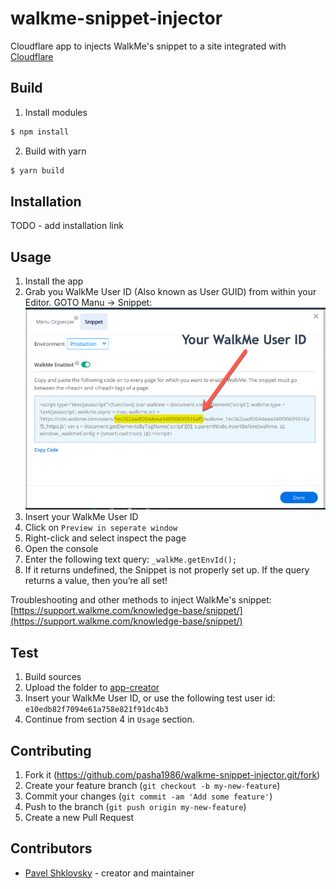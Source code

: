 
# walkme-snippet-injector
Cloudflare app to injects WalkMe's snippet to a site integrated with [Cloudflare](https://cloudflare.com)

## Build
1. Install modules
```bash
$ npm install
```

2. Build with yarn
```bash
$ yarn build
```

## Installation
TODO - add installation link

## Usage
1. Install the app
2. Grab you WalkMe User ID  (Also known as User GUID) from within your Editor. GOTO Manu -> Snippet: 
![Snippet](media/snippet.png?raw=true "Snippet")
3. Insert your WalkMe User ID
4. Click on `Preview in seperate window`
5. Right-click and select inspect the page
6. Open the console
7. Enter the following text query: `_walkMe.getEnvId();`
8. If it returns undefined, the Snippet is not properly set up.  If the query returns a value, then you’re all set!

Troubleshooting and other methods to inject WalkMe's snippet: [https://support.walkme.com/knowledge-base/snippet/](https://support.walkme.com/knowledge-base/snippet/)

## Test
1. Build sources
2. Upload the folder to [app-creator](https://www.cloudflare.com/apps/developer/app-creator)
3. Insert your WalkMe User ID, or use the following test user id: `e10edb82f7094e61a758e821f91dc4b3`
4. Continue from section 4 in `Usage` section.


## Contributing
1. Fork it (<https://github.com/pasha1986/walkme-snippet-injector.git/fork>)
2. Create your feature branch (`git checkout -b my-new-feature`)
3. Commit your changes (`git commit -am 'Add some feature'`)
4. Push to the branch (`git push origin my-new-feature`)
5. Create a new Pull Request

## Contributors
-  [Pavel Shklovsky](https://github.com/pasha1986) - creator and maintainer
